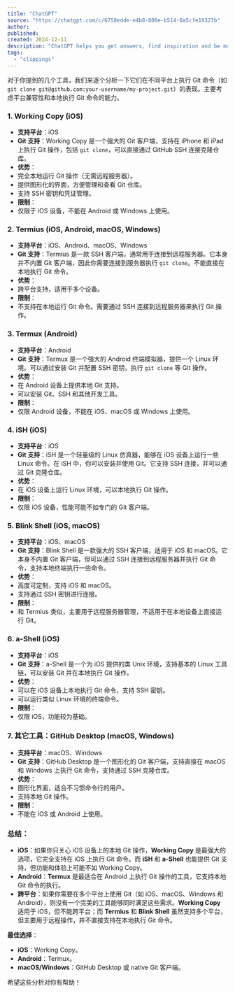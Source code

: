 ```yaml
---
title: "ChatGPT"
source: "https://chatgpt.com/c/6758edde-e4b8-800e-b514-0a5cfe19327b"
author:
published:
created: 2024-12-11
description: "ChatGPT helps you get answers, find inspiration and be more productive. It is free to use and easy to try. Just ask and ChatGPT can help with writing, learning, brainstorming and more."
tags:
  - "clippings"
---
```

对于你提到的几个工具，我们来逐个分析一下它们在不同平台上执行 Git 命令（如 `git clone git@github.com:your-username/my-project.git`）的表现。主要考虑平台兼容性和本地执行 Git 命令的能力。

### 1\. **Working Copy** (iOS)

- **支持平台**：iOS
- **Git 支持**：Working Copy 是一个强大的 Git 客户端，支持在 iPhone 和 iPad 上执行 Git 操作，包括 `git clone`，可以直接通过 GitHub SSH 连接克隆仓库。
- **优势**：
- 完全本地运行 Git 操作（无需远程服务器）。
- 提供图形化的界面，方便管理和查看 Git 仓库。
- 支持 SSH 密钥和凭证管理。
- **限制**：
- 仅限于 iOS 设备，不能在 Android 或 Windows 上使用。

### 2\. **Termius** (iOS, Android, macOS, Windows)

- **支持平台**：iOS、Android、macOS、Windows
- **Git 支持**：Termius 是一款 SSH 客户端，通常用于连接到远程服务器。它本身并不内置 Git 客户端，因此你需要连接到服务器执行 `git clone`。不能直接在本地执行 Git 命令。
- **优势**：
- 跨平台支持，适用于多个设备。
- **限制**：
- 不支持在本地运行 Git 命令。需要通过 SSH 连接到远程服务器来执行 Git 操作。

### 3\. **Termux** (Android)

- **支持平台**：Android
- **Git 支持**：Termux 是一个强大的 Android 终端模拟器，提供一个 Linux 环境。可以通过安装 Git 并配置 SSH 密钥，执行 `git clone` 等 Git 操作。
- **优势**：
- 在 Android 设备上提供本地 Git 支持。
- 可以安装 Git、SSH 和其他开发工具。
- **限制**：
- 仅限 Android 设备，不能在 iOS、macOS 或 Windows 上使用。

### 4\. **iSH** (iOS)

- **支持平台**：iOS
- **Git 支持**：iSH 是一个轻量级的 Linux 仿真器，能够在 iOS 设备上运行一些 Linux 命令。在 iSH 中，你可以安装并使用 Git。它支持 SSH 连接，并可以通过 Git 克隆仓库。
- **优势**：
- 在 iOS 设备上运行 Linux 环境，可以本地执行 Git 操作。
- **限制**：
- 仅限 iOS 设备，性能可能不如专门的 Git 客户端。

### 5\. **Blink Shell** (iOS, macOS)

- **支持平台**：iOS、macOS
- **Git 支持**：Blink Shell 是一款强大的 SSH 客户端，适用于 iOS 和 macOS。它本身不内置 Git 客户端，但可以通过 SSH 连接到远程服务器并执行 Git 命令，支持本地终端执行一些命令。
- **优势**：
- 高度可定制，支持 iOS 和 macOS。
- 支持通过 SSH 密钥进行连接。
- **限制**：
- 和 Termius 类似，主要用于远程服务器管理，不适用于在本地设备上直接运行 Git。

### 6\. **a-Shell** (iOS)

- **支持平台**：iOS
- **Git 支持**：a-Shell 是一个为 iOS 提供的类 Unix 环境，支持基本的 Linux 工具链，可以安装 Git 并在本地执行 Git 操作。
- **优势**：
- 可以在 iOS 设备上本地执行 Git 命令，支持 SSH 密钥。
- 可以运行类似 Linux 环境的终端命令。
- **限制**：
- 仅限 iOS，功能较为基础。

### 7\. **其它工具：GitHub Desktop** (macOS, Windows)

- **支持平台**：macOS、Windows
- **Git 支持**：GitHub Desktop 是一个图形化的 Git 客户端，支持直接在 macOS 和 Windows 上执行 Git 命令，支持通过 SSH 克隆仓库。
- **优势**：
- 图形化界面，适合不习惯命令行的用户。
- 支持本地 Git 操作。
- **限制**：
- 不能在 iOS 或 Android 上使用。

### 总结：

- **iOS**：如果你只关心 iOS 设备上的本地 Git 操作，**Working Copy** 是最强大的选项，它完全支持在 iOS 上执行 Git 命令。而 **iSH** 和 **a-Shell** 也能提供 Git 支持，但功能和体验上可能不如 Working Copy。
- **Android**：**Termux** 是最适合在 Android 上执行 Git 操作的工具，它支持本地 Git 命令的执行。
- **跨平台**：如果你需要在多个平台上使用 Git（如 iOS、macOS、Windows 和 Android），则没有一个完美的工具能够同时满足这些需求。**Working Copy** 适用于 iOS，但不能跨平台；而 **Termius** 和 **Blink Shell** 虽然支持多个平台，但主要用于远程操作，并不直接支持在本地执行 Git 命令。

**最佳选择**：

- **iOS**：Working Copy。
- **Android**：Termux。
- **macOS/Windows**：GitHub Desktop 或 native Git 客户端。

希望这些分析对你有帮助！